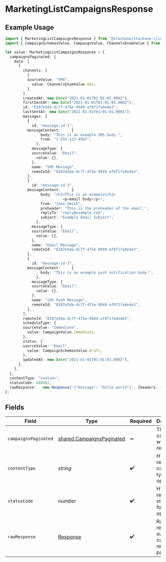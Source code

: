 # MarketingListCampaignsResponse

## Example Usage

```typescript
import { MarketingListCampaignsResponse } from "@stackone/stackone-client-ts/sdk/models/operations";
import { CampaignSchemasValue, CampaignValue, ChannelsEnumValue } from "@stackone/stackone-client-ts/sdk/models/shared";

let value: MarketingListCampaignsResponse = {
  campaignsPaginated: {
    data: [
      {
        channels: [
          {
          sourceValue: "SMS",
            value: ChannelsEnumValue.Sms,
          },
        ],
        createdAt: new Date("2021-01-01T01:01:01.000Z"),
        firstSentAt: new Date("2021-01-01T01:01:01.000Z"),
        id: "8187e5da-dc77-475e-9949-af0f1fa4e4e3",
        lastSentAt: new Date("2021-01-01T01:01:01.000Z"),
        messages: [
          {
            id: "message-id-1",
          messageContent:     {
                body: "This is an example SMS body.",
                from: "1-555-123-4567",
              },
            messageType: {
            sourceValue: "Email",
              value: {},
            },
            name: "SMS Message",
            remoteId: "8187e5da-dc77-475e-9949-af0f1fa4e4e3",
          },
          {
            id: "message-id-2",
          messageContent:     {
                body: "<h1>This is an example</h1>
                          <p>email body</p>",
                from: "Jane Smith",
                preheader: "This is the preheader of the email.",
                replyTo: "reply@example.com",
                subject: "Example Email Subject",
              },
            messageType: {
            sourceValue: "Email",
              value: {},
            },
            name: "Email Message",
            remoteId: "8187e5da-dc77-475e-9949-af0f1fa4e4e3",
          },
          {
            id: "message-id-3",
          messageContent:     {
                body: "This is an example push notification body.",
              },
            messageType: {
            sourceValue: "Email",
              value: {},
            },
            name: "iOS Push Message",
            remoteId: "8187e5da-dc77-475e-9949-af0f1fa4e4e3",
          },
        ],
        remoteId: "8187e5da-dc77-475e-9949-af0f1fa4e4e3",
        scheduleType: {
        sourceValue: "Immediate",
          value: CampaignValue.Immediate,
        },
        status: {
        sourceValue: "Email",
          value: CampaignSchemasValue.Draft,
        },
        updatedAt: new Date("2021-01-01T01:01:01.000Z"),
      },
    ],
  },
  contentType: "<value>",
  statusCode: 688661,
  rawResponse:   new Response('{"message": "hello world"}', {headers: {"Content-Type": "application/json"}}),
};
```

## Fields

| Field                                                                         | Type                                                                          | Required                                                                      | Description                                                                   |
| ----------------------------------------------------------------------------- | ----------------------------------------------------------------------------- | ----------------------------------------------------------------------------- | ----------------------------------------------------------------------------- |
| `campaignsPaginated`                                                          | [shared.CampaignsPaginated](../../../sdk/models/shared/campaignspaginated.md) | :heavy_minus_sign:                                                            | The list of campaigns was retrieved.                                          |
| `contentType`                                                                 | *string*                                                                      | :heavy_check_mark:                                                            | HTTP response content type for this operation                                 |
| `statusCode`                                                                  | *number*                                                                      | :heavy_check_mark:                                                            | HTTP response status code for this operation                                  |
| `rawResponse`                                                                 | [Response](https://developer.mozilla.org/en-US/docs/Web/API/Response)         | :heavy_check_mark:                                                            | Raw HTTP response; suitable for custom response parsing                       |